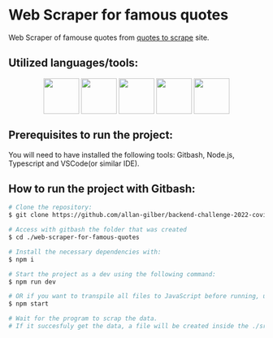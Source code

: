 # Web Scraper for famous quotes

Web Scraper of famouse quotes from [quotes to scrape](http://quotes.toscrape.com/) site.

## Utilized languages/tools:
<div align="center"}>
  <img align="center" height="70px" src="https://cdn.worldvectorlogo.com/logos/logo-javascript.svg" />
  <img align="center" height="70px" src="https://cdn.worldvectorlogo.com/logos/typescript.svg" />
  <img align="center" height="70px" src="https://cdn.worldvectorlogo.com/logos/nodejs-1.svg" />
  <img align="center" height="70px" src="https://www.vectorlogo.zone/logos/pptrdev/pptrdev-official.svg" />
  <img align="center" height="70px" src="https://cdn.worldvectorlogo.com/logos/git.svg" />
</div>

## Prerequisites to run the project:

You will need to have installed the following tools: Gitbash, Node.js, Typescript and VSCode(or similar IDE).

## How to run the project with Gitbash:

```bash
# Clone the repository:
$ git clone https://github.com/allan-gilber/backend-challenge-2022-covid-daily-cases.git

# Access with gitbash the folder that was created
$ cd ./web-scraper-for-famous-quotes

# Install the necessary dependencies with:
$ npm i

# Start the project as a dev using the following command:
$ npm run dev

# OR if you want to transpile all files to JavaScript before running, use the following command:
$ npm start

# Wait for the program to scrap the data. 
# If it succesfuly get the data, a file will be created inside the ./src/jsonData/quotesData.json
```
